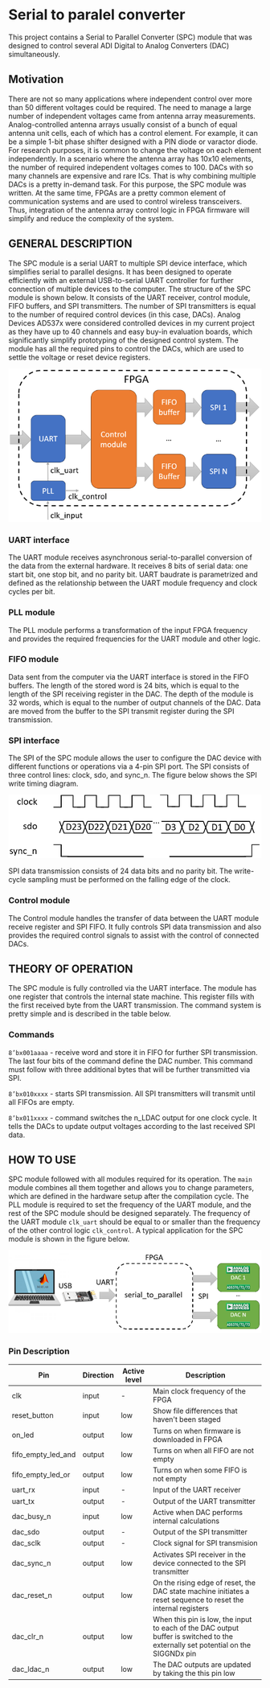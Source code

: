 # Serial to paralel converter
This project contains a Serial to Parallel Converter (SPC) module that was designed to control several ADI Digital to Analog Converters (DAC) simultaneously.

## Motivation
There are not so many applications where independent control over more than 50 different voltages could be required. The need to manage a large number of independent voltages came from antenna array measurements. Analog-controlled antenna arrays usually consist of a bunch of equal antenna unit cells, each of which has a control element. For example, it can be a simple 1-bit phase shifter designed with a PIN diode or varactor diode. For research purposes, it is common to change the voltage on each element independently. In a scenario where the antenna array has 10x10 elements, the number of required independent voltages comes to 100. DACs with so many channels are expensive and rare ICs. That is why combining multiple DACs is a pretty in-demand task. For this purpose, the SPC module was written. At the same time, FPGAs are a pretty common element of communication systems and are used to control wireless transceivers. Thus, integration of the antenna array control logic in FPGA firmware will simplify and reduce the complexity of the system.

## GENERAL DESCRIPTION
The SPC module is a serial UART to multiple SPI device interface, which simplifies serial to parallel designs. It has been designed to operate efficiently with an external USB-to-serial UART controller for further connection of multiple devices to the computer. The structure of the SPC module is shown below. It consists of the UART receiver, control module, FIFO buffers, and SPI transmitters. The number of SPI transmitters is equal to the number of required control devices (in this case, DACs). Analog Devices AD537x were considered controlled devices in my current project as they have up to 40 channels and easy buy-in evaluation boards, which significantly simplify prototyping of the designed control system. The module has all the required pins to control the DACs, which are used to settle the voltage or reset device registers.

<p align="center">
<img src="md_images/system_structure.PNG" alt="Structure of the module"/>
</p>

### UART interface
The UART module receives asynchronous serial-to-parallel conversion of the data from the external hardware. It receives 8 bits of serial data: one start bit, one stop bit, and no parity bit. UART baudrate is parametrized and defined as the relationship between the UART module frequency and clock cycles per bit.

### PLL module
The PLL module performs a transformation of the input FPGA frequency and provides the required frequencies for the UART module and other logic.

### FIFO module
Data sent from the computer via the UART interface is stored in the FIFO buffers. The length of the stored word is 24 bits, which is equal to the length of the SPI receiving register in the DAC. The depth of the module is 32 words, which is equal to the number of output channels of the DAC. Data are moved from the buffer to the SPI transmit register during the SPI transmission.

### SPI interface
The SPI of the SPC module allows the user to configure the DAC device with different functions or operations via a 4-pin SPI port. The SPI consists of three control lines: clock, sdo, and sync_n. The figure below shows the SPI write timing diagram. 

<p align="center">
<img src="md_images/spi_timing.PNG" alt="SPI timing diagramm"/>
</p>

SPI data transmission consists of 24 data bits and no parity bit. The write-cycle sampling must be performed on the falling edge of the clock. 

### Control module
The Control module handles the transfer of data between the UART module receive register and SPI FIFO. It fully controls SPI data transmission and also provides the required control signals to assist with the control of connected DACs.

## THEORY OF OPERATION
The SPC module is fully controlled via the UART interface. The module has one register that controls the internal state machine. This register fills with the first received byte from the UART transmission. The command system is pretty simple and is described in the table below.

### Commands
`8’bx001aaaa` - receive word and store it in FIFO for further SPI transmission. The last four bits of the command define the DAC number. This command must follow with three additional bytes that will be further transmitted via SPI.

`8’bx010xxxx` - starts SPI transmission. All SPI transmitters will transmit until all FIFOs are empty.

`8’bx011xxxx` - command switches the n_LDAC output for one clock cycle. It tells the DACs to update output voltages according to the last received SPI data.

## HOW TO USE
SPC module followed with all modules required for its operation. The `main` module combines all them together and allows you to change parameters, which are defined in the hardware setup after the compilation cycle. The PLL module is required to set the frequency of the UART module, and the rest of the SPC module should be designed separately. The frequency of the UART module `clk_uart` should be equal to or smaller than the frequency of the other control logic `clk_control`. A typical application for the SPC module is shown in the figure below.

<p align="center">
<img src="md_images/usage_example.PNG" alt="How to use example"/>
</p>

### Pin Description

| Pin| Direction | Active level | Description |
| --- | --- | --- | --- |
| clk | input | - | Main clock frequency of the FPGA |
| reset_button | input | low | Show file differences that haven't been staged |
| on_led | output | low | Turns on when firmware is downloaded in FPGA |
| fifo_empty_led_and | output | low | Turns on when all FIFO are not empty |
| fifo_empty_led_or | output | low | Turns on when some FIFO is not empty |
| uart_rx | input | - | Input of the UART receiver |
| uart_tx | output | - | Output of the UART transmitter |
| dac_busy_n | input | low | Active when DAC performs internal calculations |
| dac_sdo | output | - | Output of the SPI transmitter |
| dac_sclk | output | - | Clock signal for SPI transmision |
| dac_sync_n | output | low | Activates SPI receiver in the device connected to the SPI transmitter |
| dac_reset_n | output | low | On the rising edge of reset, the DAC state machine initiates a reset sequence to reset the internal registers |
| dac_clr_n | output | low | When this pin is low, the input to each of the DAC output buffer is switched to the externally set potential on the SIGGNDx pin |
| dac_ldac_n | output | low | The DAC outputs are updated by taking the this pin low |

